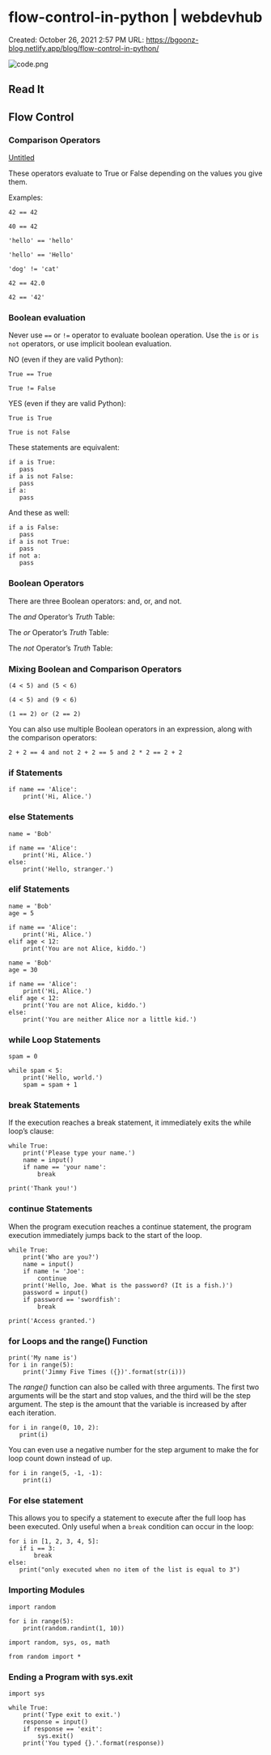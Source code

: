# flow-control-in-python | webdevhub

Created: October 26, 2021 2:57 PM
URL: https://bgoonz-blog.netlify.app/blog/flow-control-in-python/

![code.png](flow-control-in-python%20webdevhub%20d9c84cd306114dcba4f1ee3ac6ecbe16/code.png)

## Read It

## Flow Control

### Comparison Operators

[Untitled](flow-control-in-python%20webdevhub%20d9c84cd306114dcba4f1ee3ac6ecbe16/Untitled%20Database%203c9a20e93fd545e2b58bbf635775f10e.csv)

These operators evaluate to True or False depending on the values you give them.

Examples:

```
42 == 42

```

```
40 == 42

```

```
'hello' == 'hello'

```

```
'hello' == 'Hello'

```

```
'dog' != 'cat'

```

```
42 == 42.0

```

```
42 == '42'

```

### Boolean evaluation

Never use `==` or `!=` operator to evaluate boolean operation. Use the `is` or `is not` operators, or use implicit boolean evaluation.

NO (even if they are valid Python):

```
True == True

```

```
True != False

```

YES (even if they are valid Python):

```
True is True

```

```
True is not False

```

These statements are equivalent:

```
if a is True:
   pass
if a is not False:
   pass
if a:
   pass

```

And these as well:

```
if a is False:
   pass
if a is not True:
   pass
if not a:
   pass

```

### Boolean Operators

There are three Boolean operators: and, or, and not.

The *and* Operator’s *Truth* Table:

The *or* Operator’s *Truth* Table:

The *not* Operator’s *Truth* Table:

### Mixing Boolean and Comparison Operators

```
(4 < 5) and (5 < 6)

```

```
(4 < 5) and (9 < 6)

```

```
(1 == 2) or (2 == 2)

```

You can also use multiple Boolean operators in an expression, along with the comparison operators:

```
2 + 2 == 4 and not 2 + 2 == 5 and 2 * 2 == 2 + 2

```

### if Statements

```
if name == 'Alice':
    print('Hi, Alice.')

```

### else Statements

```
name = 'Bob'

if name == 'Alice':
    print('Hi, Alice.')
else:
    print('Hello, stranger.')

```

### elif Statements

```
name = 'Bob'
age = 5

if name == 'Alice':
    print('Hi, Alice.')
elif age < 12:
    print('You are not Alice, kiddo.')

```

```
name = 'Bob'
age = 30

if name == 'Alice':
    print('Hi, Alice.')
elif age < 12:
    print('You are not Alice, kiddo.')
else:
    print('You are neither Alice nor a little kid.')

```

### while Loop Statements

```
spam = 0

while spam < 5:
    print('Hello, world.')
    spam = spam + 1

```

### break Statements

If the execution reaches a break statement, it immediately exits the while loop’s clause:

```
while True:
    print('Please type your name.')
    name = input()
    if name == 'your name':
        break

print('Thank you!')

```

### continue Statements

When the program execution reaches a continue statement, the program execution immediately jumps back to the start of the loop.

```
while True:
    print('Who are you?')
    name = input()
    if name != 'Joe':
        continue
    print('Hello, Joe. What is the password? (It is a fish.)')
    password = input()
    if password == 'swordfish':
        break

print('Access granted.')

```

### for Loops and the range() Function

```
print('My name is')
for i in range(5):
    print('Jimmy Five Times ({})'.format(str(i)))

```

The *range()* function can also be called with three arguments. The first two arguments will be the start and stop values, and the third will be the step argument. The step is the amount that the variable is increased by after each iteration.

```
for i in range(0, 10, 2):
   print(i)

```

You can even use a negative number for the step argument to make the for loop count down instead of up.

```
for i in range(5, -1, -1):
    print(i)

```

### For else statement

This allows you to specify a statement to execute after the full loop has been executed. Only useful when a `break` condition can occur in the loop:

```
for i in [1, 2, 3, 4, 5]:
   if i == 3:
       break
else:
   print("only executed when no item of the list is equal to 3")

```

### Importing Modules

```
import random

for i in range(5):
    print(random.randint(1, 10))

```

```
import random, sys, os, math

```

```
from random import *

```

### Ending a Program with sys.exit

```
import sys

while True:
    print('Type exit to exit.')
    response = input()
    if response == 'exit':
        sys.exit()
    print('You typed {}.'.format(response))

```